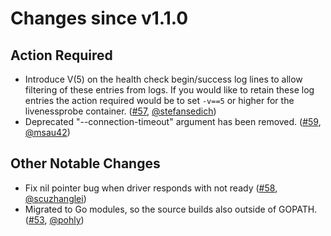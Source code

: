 # Changes since v1.1.0

## Action Required

- Introduce V(5) on the health check begin/success log lines to allow filtering of these entries from logs. If you would like to retain these log entries the action required would be to set `-v==5` or higher for the livenessprobe container. ([#57](https://github.com/kubernetes-csi/livenessprobe/pull/57), [@stefansedich](https://github.com/stefansedich))
- Deprecated "--connection-timeout" argument has been removed. ([#59](https://github.com/kubernetes-csi/livenessprobe/pull/59), [@msau42](https://github.com/msau42))

## Other Notable Changes

- Fix nil pointer bug when driver responds with not ready ([#58](https://github.com/kubernetes-csi/livenessprobe/pull/58), [@scuzhanglei](https://github.com/scuzhanglei))
- Migrated to Go modules, so the source builds also outside of GOPATH. ([#53](https://github.com/kubernetes-csi/livenessprobe/pull/53), [@pohly](https://github.com/pohly))



